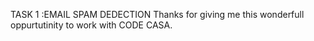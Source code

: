 TASK 1 :EMAIL SPAM DEDECTION  Thanks for giving me this wonderfull oppurtutinity to work with CODE CASA.

